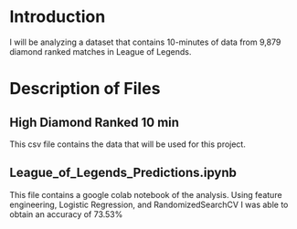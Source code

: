 # Introduction

I will be analyzing a dataset that contains 10-minutes of data from 9,879 diamond ranked matches in League of Legends.

# Description of Files
## High Diamond Ranked 10 min
This csv file contains the data that will be used for this project.

## League_of_Legends_Predictions.ipynb
This file contains a google colab notebook of the analysis. Using feature engineering, Logistic Regression, and RandomizedSearchCV I was able to obtain an accuracy of 73.53%

